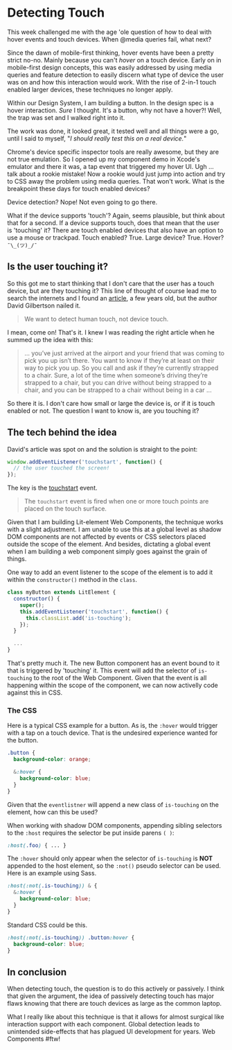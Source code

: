 # Detecting Touch

<small><auro-datetime utc="2020-03-01T00:01:00Z" month="long"></auro-datetime></small>

This week challenged me with the age 'ole question of how to deal with hover events and touch devices. When @media queries fail, what next?

Since the dawn of mobile-first thinking, hover events have been a pretty strict no-no. Mainly because you can't _hover_ on a touch device. Early on in mobile-first design concepts, this was easily addressed by using media queries and feature detection to easily discern what type of device the user was on and how this interaction would work. With the rise of 2-in-1 touch enabled larger devices, these techniques no longer apply.

Within our Design System, I am building a button. In the design spec is a hover interaction. _Sure_ I thought. It's a button, why not have a hover?! Well, the trap was set and I walked right into it.

The work was done, it looked great, it tested well and all things were a go, until I said to myself, "_I should really test this on a real device._"

Chrome's device specific inspector tools are really awesome, but they are not true emulation. So I opened up my component demo in Xcode's emulator and there it was, a tap event that triggered my hover UI. Ugh ... talk about a rookie mistake! Now a rookie would just jump into action and try to CSS away the problem using media queries. That won't work. What is the breakpoint these days for touch enabled devices?

Device detection? Nope! Not even going to go there.

What if the device supports 'touch'? Again, seems plausible, but think about that for a second. If a device supports touch, does that mean that the user is 'touching' it? There are touch enabled devices that also have an option to use a mouse or trackpad. Touch enabled? True. Large device? True. Hover? `¯\_(ツ)_/¯`

## Is the user touching it?

So this got me to start thinking that I don't care that the user has a touch device, but are they touching it? This line of thought of course lead me to search the internets and I found an [article](https://codeburst.io/the-only-way-to-detect-touch-with-javascript-7791a3346685), a few years old, but the author David Gilbertson nailed it.

> We want to detect human touch, not device touch.

I mean, come on! That's it. I knew I was reading the right article when he summed up the idea with this:

> ... you’ve just arrived at the airport and your friend that was coming to pick you up isn’t there. You want to know if they’re at least on their way to pick you up. So you call and ask if they’re currently strapped to a chair. Sure, a lot of the time when someone’s driving they’re strapped to a chair, but you can drive without being strapped to a chair, and you can be strapped to a chair without being in a car ...

So there it is. I don't care how small or large the device is, or if it is touch enabled or not. The question I want to know is, are you touching it?

## The tech behind the idea

David's article was spot on and the solution is straight to the point:

```js
window.addEventListener('touchstart', function() {
  // the user touched the screen!
});
```

The key is the [touchstart](https://developer.mozilla.org/en-US/docs/Web/API/Element/touchstart_event) event.

> The `touchstart` event is fired when one or more touch points are placed on the touch surface.

Given that I am building Lit-element Web Components, the technique works with a slight adjustment. I am unable to use this at a global level as shadow DOM components are not affected by events or CSS selectors placed outside the scope of the element. And besides, dictating a global event when I am building a web component simply goes against the grain of things.

One way to add an event listener to the scope of the element is to add it within the `constructor()` method in the `class`.

```js
class myButton extends LitElement {
  constructor() {
    super();
    this.addEventListener('touchstart', function() {
      this.classList.add('is-touching');
    });
  }

  ...
}
```

That's pretty much it. The new Button component has an event bound to it that is triggered by 'touching' it. This event will add the selector of `is-touching` to the root of the Web Component. Given that the event is all happening within the scope of the component, we can now activelly code against this in CSS.

### The CSS

Here is a typical CSS example for a button. As is, the `:hover` would trigger with a tap on a touch device. That is the undesired experience wanted for the button.

```css
.button {
  background-color: orange;

  &:hover {
    background-color: blue;
  }
}
```

Given that the `eventlistner` will append a new class of `is-touching` on the element, how can this be used?

When working with shadow DOM components, appending sibling selectors to the `:host` requires the selector be put inside parens `( )`:

```css
:host(.foo) { ... }
```

The `:hover` should only appear when the selector of `is-touching` is **NOT** appended to the host element, so the `:not()` pseudo selector can be used. Here is an example using Sass.

```css
:host(:not(.is-touching)) & {
  &:hover {
    background-color: blue;
  }
}
```

Standard CSS could be this.

```css
:host(:not(.is-touching)) .button:hover {
  background-color: blue;
}
```

## In conclusion

When detecting touch, the question is to do this actively or passively. I think that given the argument, the idea of passively detecting touch has major flaws knowing that there are touch devices as large as the common laptop.

What I really like about this technique is that it allows for almost surgical like interaction support with each component. Global detection leads to unintended side-effects that has plagued UI development for years. Web Components #ftw!

